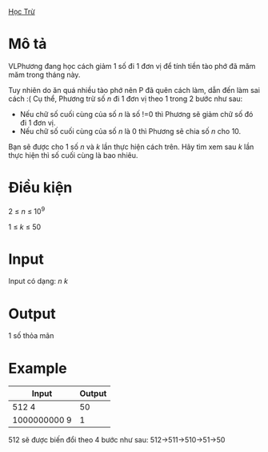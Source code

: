 [Học Trừ](https://codeforces.com/contest/977/problem/A)

# Mô tả
VLPhương đang học cách giảm 1 số đi 1 đơn vị để tính tiền tào phớ đã măm măm trong tháng này. 

Tuy nhiên do ăn quá nhiều tào phớ nên P đã quên cách làm, dẫn đến làm sai cách :( Cụ thể, Phương trừ số $n$ đi 1 đơn vị theo 1 trong 2 bước như sau:

* Nếu chữ số cuối cùng của số $n$ là số !=0 thì Phương sẽ giảm chữ số đó đi 1 đơn vị.
* Nếu chữ số cuối cùng của số $n$ là 0 thì Phương sẽ chia số $n$ cho 10.

Bạn sẽ được cho 1 số $n$ và $k$ lần thực hiện cách trên. Hãy tìm xem sau $k$ lần thực hiện thì số cuối cùng là bao nhiêu.

# Điều kiện
2 ≤ $n$ ≤ $10^{9}$

1 ≤ $k$ ≤ 50

# Input
Input có dạng:
$n$ $k$

# Output
1 số thỏa mãn

# Example
|Input|Output|
|-|-|
|512 4|50|
|1000000000 9|1|

512 sẽ được biến đổi theo 4 bước như sau: 512->511->510->51->50
